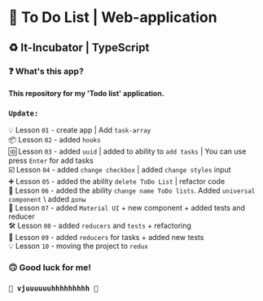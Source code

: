 # 📝 To Do List | Web-application 
## ♻️ It-Incubator | TypeScript ##
### ❓ What's this app? ###
#### This repository for my 'Todo list' application. 


### `Update:` ###     
💡 Lesson `01` - create app | Add `task-array`   
📦 Lesson `02` - added `hooks`  
🆔 Lesson `03` - added `uuid` | added to ability to `add tasks` | You can use press `Enter` for add tasks  
☑️ Lesson `04` - added `change checkbox` | added `change styles` input      
➕️ Lesson `05` - added the ability `delete ToDo List` | refactor code  
📝️ Lesson `06` - added the ability `change name ToDo lists`. Added `universal component`  \\ added `допы`  
🎨️ Lesson `07` - added `Material UI` + new component + added tests and reducer  
🛠️ Lesson `08` - added `reducers` and `tests` + refactoring  
🦾️ Lesson `09` - added `reducers` for tasks + added new tests  
💡  Lesson `10` - moving the project to `redux`

### 🙃 Good luck for me! ###
### `🚀 vjuuuuuuhhhhhhhhh 🚀` ###
